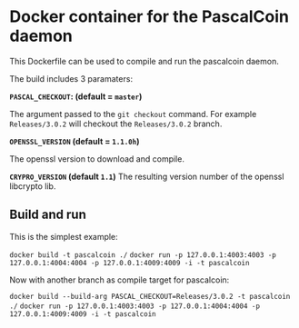 # Docker container for the PascalCoin daemon

This Dockerfile can be used to compile and run the pascalcoin daemon.

The build includes 3 paramaters:

**`PASCAL_CHECKOUT`: (default = `master`)**

The argument passed to the `git checkout` command. For example `Releases/3.0.2` will checkout the `Releases/3.0.2` branch.

**`OPENSSL_VERSION` (default = `1.1.0h`)**

The openssl version to download and compile.

**`CRYPRO_VERSION` (default `1.1`)**
The resulting version number of the openssl libcrypto lib.

## Build and run

This is the simplest example:

`docker build -t pascalcoin ./`
`docker run -p 127.0.0.1:4003:4003 -p 127.0.0.1:4004:4004 -p 127.0.0.1:4009:4009 -i -t pascalcoin`

Now with another branch as compile target for pascalcoin:

`docker build --build-arg PASCAL_CHECKOUT=Releases/3.0.2 -t pascalcoin ./`
`docker run -p 127.0.0.1:4003:4003 -p 127.0.0.1:4004:4004 -p 127.0.0.1:4009:4009 -i -t pascalcoin`